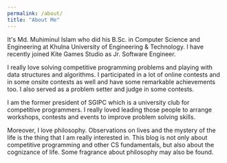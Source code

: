 ```yaml
---
permalink: /about/
title: "About Me"
---
```


It's Md. Muhiminul Islam who did his B.Sc. in Computer Science and Engineering at Khulna University of Engineering & Technology. I have recently joined Kite Games Studio as Jr. Software Engineer.

I really love solving competitive programming problems and playing with data structures and algorithms. I participated in a lot of online contests and in some onsite contests as well and have some remarkable achievements too. I also served as a problem setter and judge in some contests.

I am the former president of SGIPC which is a university club for competitive programmers. I really loved leading those people to arrange workshops, contests and events to improve problem solving skills.

Moreover, I love philosophy. Observations on lives and the mystery of the life is the thing that I am really interested in. This blog is not only about competitive programming and other CS fundamentals, but also about the cognizance of life. Some fragrance about philosophy may also be found.
